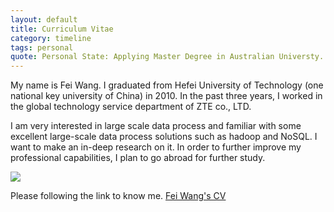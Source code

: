 ```yaml
---
layout: default
title: Curriculum Vitae
category: timeline
tags: personal
quote: Personal State: Applying Master Degree in Australian Universty.
---
```


My name is Fei Wang. I graduated from Hefei University of Technology (one national key university of China) in 2010. In the past three years, I worked in the global technology service department of ZTE co., LTD. 

I am very interested in large scale data process and familiar with some excellent large-scale data process solutions such as hadoop and NoSQL. I want to make an in-deep research on it. In order to further improve my professional capabilities, I plan to go abroad for further study. 

<img src="./img/post/me.jpg" />


Please following the link to know me. <a href="./pdf/personal.pdf">Fei Wang's CV</a>

